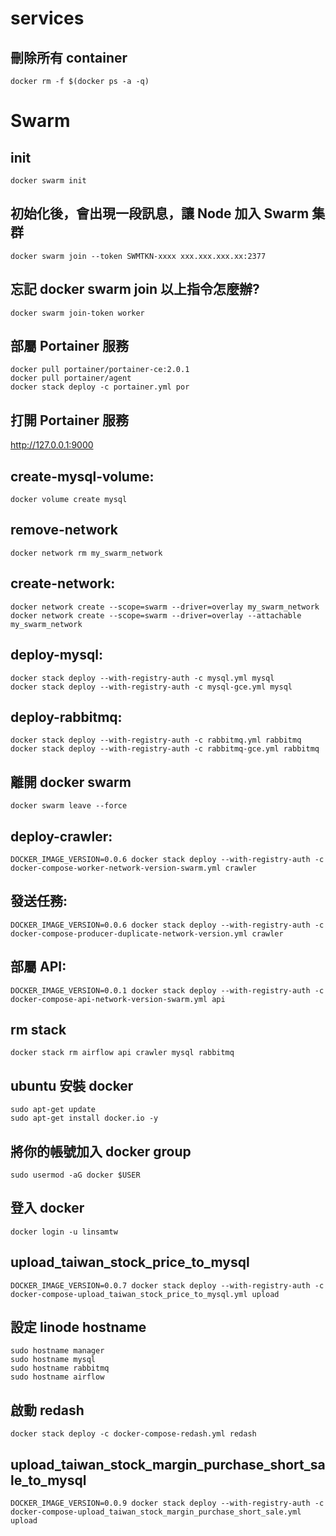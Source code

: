 # services

## 刪除所有 container

    docker rm -f $(docker ps -a -q)

# Swarm

## init

    docker swarm init

## 初始化後，會出現一段訊息，讓 Node 加入 Swarm 集群

    docker swarm join --token SWMTKN-xxxx xxx.xxx.xxx.xx:2377

## 忘記 docker swarm join 以上指令怎麼辦?

	docker swarm join-token worker

## 部屬 Portainer 服務

	docker pull portainer/portainer-ce:2.0.1
	docker pull portainer/agent
	docker stack deploy -c portainer.yml por

## 打開 Portainer 服務

http://127.0.0.1:9000

## create-mysql-volume:
	docker volume create mysql

## remove-network
	docker network rm my_swarm_network

## create-network:
	docker network create --scope=swarm --driver=overlay my_swarm_network
	docker network create --scope=swarm --driver=overlay --attachable my_swarm_network

## deploy-mysql:
	docker stack deploy --with-registry-auth -c mysql.yml mysql
	docker stack deploy --with-registry-auth -c mysql-gce.yml mysql

## deploy-rabbitmq:
	docker stack deploy --with-registry-auth -c rabbitmq.yml rabbitmq
	docker stack deploy --with-registry-auth -c rabbitmq-gce.yml rabbitmq

## 離開 docker swarm
	docker swarm leave --force

## deploy-crawler:
	DOCKER_IMAGE_VERSION=0.0.6 docker stack deploy --with-registry-auth -c docker-compose-worker-network-version-swarm.yml crawler

## 發送任務:
	DOCKER_IMAGE_VERSION=0.0.6 docker stack deploy --with-registry-auth -c docker-compose-producer-duplicate-network-version.yml crawler

## 部屬 API:
	DOCKER_IMAGE_VERSION=0.0.1 docker stack deploy --with-registry-auth -c docker-compose-api-network-version-swarm.yml api

## rm stack
	docker stack rm airflow api crawler mysql rabbitmq

## ubuntu 安裝 docker

	sudo apt-get update
	sudo apt-get install docker.io -y

## 將你的帳號加入 docker group
	sudo usermod -aG docker $USER

## 登入 docker
	docker login -u linsamtw

## upload_taiwan_stock_price_to_mysql
	DOCKER_IMAGE_VERSION=0.0.7 docker stack deploy --with-registry-auth -c docker-compose-upload_taiwan_stock_price_to_mysql.yml upload

## 設定 linode hostname
	sudo hostname manager
	sudo hostname mysql
	sudo hostname rabbitmq
	sudo hostname airflow

## 啟動 redash
	docker stack deploy -c docker-compose-redash.yml redash

## upload_taiwan_stock_margin_purchase_short_sale_to_mysql
	DOCKER_IMAGE_VERSION=0.0.9 docker stack deploy --with-registry-auth -c docker-compose-upload_taiwan_stock_margin_purchase_short_sale.yml upload
